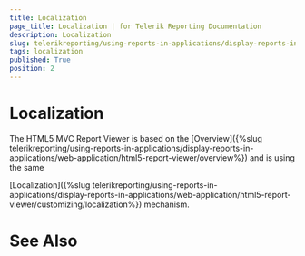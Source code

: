 ```yaml
---
title: Localization
page_title: Localization | for Telerik Reporting Documentation
description: Localization
slug: telerikreporting/using-reports-in-applications/display-reports-in-applications/web-application/html5-asp.net-mvc-report-viewer/customizing/localization
tags: localization
published: True
position: 2
---
```


# Localization



The HTML5 MVC Report Viewer is based on the 
[Overview]({%slug telerikreporting/using-reports-in-applications/display-reports-in-applications/web-application/html5-report-viewer/overview%})
 and is using the same
        
[Localization]({%slug telerikreporting/using-reports-in-applications/display-reports-in-applications/web-application/html5-report-viewer/customizing/localization%})
 mechanism.
      


# See Also

